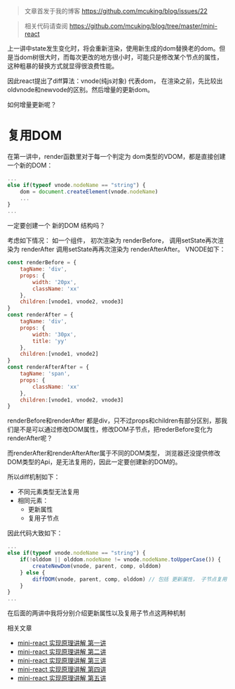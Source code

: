 > 文章首发于我的博客 https://github.com/mcuking/blog/issues/22

> 相关代码请查阅 https://github.com/mcuking/blog/tree/master/mini-react

上一讲中state发生变化时，将会重新渲染，使用新生成的dom替换老的dom。但是当dom树很大时，而每次更改的地方很小时，可能只是修改某个节点的属性，这种粗暴的替换方式就显得很浪费性能。

因此react提出了diff算法：vnode(纯js对象) 代表dom， 在渲染之前，先比较出oldvnode和newvode的区别。然后增量的更新dom。

如何增量更新呢？

# 复用DOM
在第一讲中，render函数里对于每一个判定为 dom类型的VDOM，都是直接创建一个新的DOM：
```javascript
...
else if(typeof vnode.nodeName == "string") {
    dom = document.createElement(vnode.nodeName)
    ...
} 
...
```

一定要创建一个 新的DOM 结构吗？

考虑如下情况：
如一个组件， 初次渲染为 renderBefore， 调用setState再次渲染为 renderAfter 调用setState再再次渲染为 renderAfterAfter。 VNODE如下：
```javascript
const renderBefore = {
    tagName: 'div',
    props: {
        width: '20px',
        className: 'xx'
    },
    children:[vnode1, vnode2, vnode3]
}
const renderAfter = {
    tagName: 'div',
    props: {
        width: '30px',
        title: 'yy'
    },
    children:[vnode1, vnode2]
}
const renderAfterAfter = {
    tagName: 'span',
    props: {
        className: 'xx'
    },
    children:[vnode1, vnode2, vnode3]
}
```
renderBefore和renderAfter 都是div，只不过props和children有部分区别，那我们是不是可以通过修改DOM属性，修改DOM子节点，把rederBefore变化为renderAfter呢？

而renderAfter和renderAfterAfter属于不同的DOM类型， 浏览器还没提供修改DOM类型的Api，是无法复用的，因此一定要创建新的DOM的。

所以diff机制如下：

- 不同元素类型无法复用
- 相同元素：
   - 更新属性
   - 复用子节点

因此代码大致如下：
```javascript
...
else if(typeof vnode.nodeName == "string") {
    if(!olddom || olddom.nodeName != vnode.nodeName.toUpperCase()) {
        createNewDom(vnode, parent, comp, olddom)
    } else {
        diffDOM(vnode, parent, comp, olddom) // 包括 更新属性， 子节点复用
    }
}
...
```
在后面的两讲中我将分别介绍更新属性以及复用子节点这两种机制


相关文章
- [mini-react 实现原理讲解 第一讲](https://github.com/mcuking/blog/issues/20)
- [mini-react 实现原理讲解 第二讲](https://github.com/mcuking/blog/issues/21)
- [mini-react 实现原理讲解 第三讲](https://github.com/mcuking/blog/issues/22)
- [mini-react 实现原理讲解 第四讲](https://github.com/mcuking/blog/issues/23)
- [mini-react 实现原理讲解 第五讲](https://github.com/mcuking/blog/issues/24)
